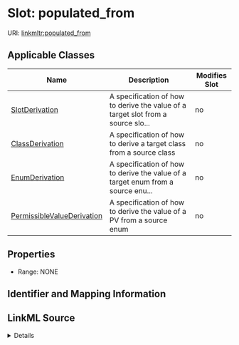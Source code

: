 

# Slot: populated_from

URI: [linkmltr:populated_from](https://w3id.org/linkml/transformer/populated_from)



<!-- no inheritance hierarchy -->





## Applicable Classes

| Name | Description | Modifies Slot |
| --- | --- | --- |
| [SlotDerivation](SlotDerivation.md) | A specification of how to derive the value of a target slot from a source slo... |  no  |
| [ClassDerivation](ClassDerivation.md) | A specification of how to derive a target class from a source class |  no  |
| [EnumDerivation](EnumDerivation.md) | A specification of how to derive the value of a target enum from a source enu... |  no  |
| [PermissibleValueDerivation](PermissibleValueDerivation.md) | A specification of how to derive the value of a PV from a source enum |  no  |







## Properties

* Range: NONE





## Identifier and Mapping Information








## LinkML Source

<details>
```yaml
name: populated_from
alias: populated_from
domain_of:
- ClassDerivation
- SlotDerivation
- EnumDerivation
- PermissibleValueDerivation

```
</details>